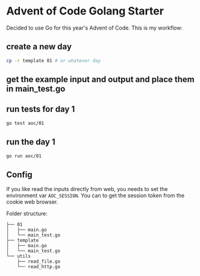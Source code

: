 # Advent of Code Golang Starter

Decided to use Go for this year's Advent of Code. This is my workflow:

## create a new day

```bash
cp -r template 01 # or whatever day
```

## get the example input and output and place them in main_test.go

## run tests for day 1

```bash
go test aoc/01
```

## run the day 1

```bash
go run aoc/01
```

## Config

If you like read the inputs directly from web, you needs to set the environment
var `AOC_SESSION`. You can to get the session token from the cookie web browser.

Folder structure:

    ├── 01
    │   ├── main.go
    │   └── main_test.go
    ├── template
    │   ├── main.go
    │   └── main_test.go
    └── utils
        ├── read_file.go
        └── read_http.go

```

```
